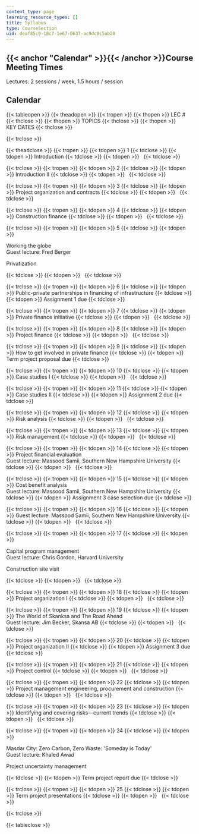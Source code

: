 ```yaml
---
content_type: page
learning_resource_types: []
title: Syllabus
type: CourseSection
uid: deaf85c9-18c7-1e67-0637-ac9dc0c5ab20
---
```


{{< anchor "Calendar" >}}{{< /anchor >}}Course Meeting Times
------------------------------------------------------------

Lectures: 2 sessions / week, 1.5 hours / session

Calendar
--------

{{< tableopen >}}
{{< theadopen >}}
{{< tropen >}}
{{< thopen >}}
LEC #
{{< thclose >}}
{{< thopen >}}
TOPICS
{{< thclose >}}
{{< thopen >}}
KEY DATES
{{< thclose >}}

{{< trclose >}}

{{< theadclose >}}
{{< tropen >}}
{{< tdopen >}}
1
{{< tdclose >}}
{{< tdopen >}}
Introduction
{{< tdclose >}}
{{< tdopen >}}
 
{{< tdclose >}}

{{< trclose >}}
{{< tropen >}}
{{< tdopen >}}
2
{{< tdclose >}}
{{< tdopen >}}
Introduction II
{{< tdclose >}}
{{< tdopen >}}
 
{{< tdclose >}}

{{< trclose >}}
{{< tropen >}}
{{< tdopen >}}
3
{{< tdclose >}}
{{< tdopen >}}
Project organization and contracts
{{< tdclose >}}
{{< tdopen >}}
 
{{< tdclose >}}

{{< trclose >}}
{{< tropen >}}
{{< tdopen >}}
4
{{< tdclose >}}
{{< tdopen >}}
Construction finance
{{< tdclose >}}
{{< tdopen >}}
 
{{< tdclose >}}

{{< trclose >}}
{{< tropen >}}
{{< tdopen >}}
5
{{< tdclose >}}
{{< tdopen >}}


Working the globe  
Guest lecture: Fred Berger

Privatization


{{< tdclose >}}
{{< tdopen >}}
 
{{< tdclose >}}

{{< trclose >}}
{{< tropen >}}
{{< tdopen >}}
6
{{< tdclose >}}
{{< tdopen >}}
Public-private partnerships in financing of infrastructure
{{< tdclose >}}
{{< tdopen >}}
Assignment 1 due
{{< tdclose >}}

{{< trclose >}}
{{< tropen >}}
{{< tdopen >}}
7
{{< tdclose >}}
{{< tdopen >}}
Private finance initiative
{{< tdclose >}}
{{< tdopen >}}
 
{{< tdclose >}}

{{< trclose >}}
{{< tropen >}}
{{< tdopen >}}
8
{{< tdclose >}}
{{< tdopen >}}
Project finance
{{< tdclose >}}
{{< tdopen >}}
 
{{< tdclose >}}

{{< trclose >}}
{{< tropen >}}
{{< tdopen >}}
9
{{< tdclose >}}
{{< tdopen >}}
How to get involved in private finance
{{< tdclose >}}
{{< tdopen >}}
Term project proposal due
{{< tdclose >}}

{{< trclose >}}
{{< tropen >}}
{{< tdopen >}}
10
{{< tdclose >}}
{{< tdopen >}}
Case studies I
{{< tdclose >}}
{{< tdopen >}}
 
{{< tdclose >}}

{{< trclose >}}
{{< tropen >}}
{{< tdopen >}}
11
{{< tdclose >}}
{{< tdopen >}}
Case studies II
{{< tdclose >}}
{{< tdopen >}}
Assignment 2 due
{{< tdclose >}}

{{< trclose >}}
{{< tropen >}}
{{< tdopen >}}
12
{{< tdclose >}}
{{< tdopen >}}
Risk analysis
{{< tdclose >}}
{{< tdopen >}}
 
{{< tdclose >}}

{{< trclose >}}
{{< tropen >}}
{{< tdopen >}}
13
{{< tdclose >}}
{{< tdopen >}}
Risk management
{{< tdclose >}}
{{< tdopen >}}
 
{{< tdclose >}}

{{< trclose >}}
{{< tropen >}}
{{< tdopen >}}
14
{{< tdclose >}}
{{< tdopen >}}
Project financial evaluation  
Guest lecture: Massood Samii, Southern New Hampshire University
{{< tdclose >}}
{{< tdopen >}}
 
{{< tdclose >}}

{{< trclose >}}
{{< tropen >}}
{{< tdopen >}}
15
{{< tdclose >}}
{{< tdopen >}}
Cost benefit analysis  
Guest lecture: Massood Samii, Southern New Hampshire University
{{< tdclose >}}
{{< tdopen >}}
Assignment 3 case selection due
{{< tdclose >}}

{{< trclose >}}
{{< tropen >}}
{{< tdopen >}}
16
{{< tdclose >}}
{{< tdopen >}}
Guest lecture: Massood Samii, Southern New Hampshire University
{{< tdclose >}}
{{< tdopen >}}
 
{{< tdclose >}}

{{< trclose >}}
{{< tropen >}}
{{< tdopen >}}
17
{{< tdclose >}}
{{< tdopen >}}


Capital program management  
Guest lecture: Chris Gordon, Harvard University

Construction site visit


{{< tdclose >}}
{{< tdopen >}}
 
{{< tdclose >}}

{{< trclose >}}
{{< tropen >}}
{{< tdopen >}}
18
{{< tdclose >}}
{{< tdopen >}}
Project organization I
{{< tdclose >}}
{{< tdopen >}}
 
{{< tdclose >}}

{{< trclose >}}
{{< tropen >}}
{{< tdopen >}}
19
{{< tdclose >}}
{{< tdopen >}}
The World of Skanksa and The Road Ahead  
Guest lecture: Jim Becker, Skansa AB
{{< tdclose >}}
{{< tdopen >}}
 
{{< tdclose >}}

{{< trclose >}}
{{< tropen >}}
{{< tdopen >}}
20
{{< tdclose >}}
{{< tdopen >}}
Project organization II
{{< tdclose >}}
{{< tdopen >}}
Assignment 3 due
{{< tdclose >}}

{{< trclose >}}
{{< tropen >}}
{{< tdopen >}}
21
{{< tdclose >}}
{{< tdopen >}}
Project control
{{< tdclose >}}
{{< tdopen >}}
 
{{< tdclose >}}

{{< trclose >}}
{{< tropen >}}
{{< tdopen >}}
22
{{< tdclose >}}
{{< tdopen >}}
Project management engineering, procurement and construction
{{< tdclose >}}
{{< tdopen >}}
 
{{< tdclose >}}

{{< trclose >}}
{{< tropen >}}
{{< tdopen >}}
23
{{< tdclose >}}
{{< tdopen >}}
Identifying and covering risks—current trends
{{< tdclose >}}
{{< tdopen >}}
 
{{< tdclose >}}

{{< trclose >}}
{{< tropen >}}
{{< tdopen >}}
24
{{< tdclose >}}
{{< tdopen >}}


Masdar City: Zero Carbon, Zero Waste: 'Someday is Today'  
Guest lecture: Khaled Awad

Project uncertainty management


{{< tdclose >}}
{{< tdopen >}}
Term project report due
{{< tdclose >}}

{{< trclose >}}
{{< tropen >}}
{{< tdopen >}}
25
{{< tdclose >}}
{{< tdopen >}}
Term project presentations
{{< tdclose >}}
{{< tdopen >}}
 
{{< tdclose >}}

{{< trclose >}}

{{< tableclose >}}